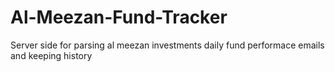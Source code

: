 # Al-Meezan-Fund-Tracker
Server side for parsing al meezan investments daily fund performace emails and keeping history
